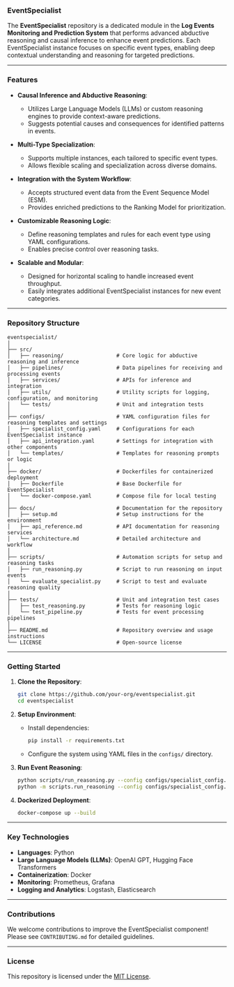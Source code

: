 ### **EventSpecialist**

The **EventSpecialist** repository is a dedicated module in the **Log Events Monitoring and Prediction System** that performs advanced abductive reasoning and causal inference to enhance event predictions. Each EventSpecialist instance focuses on specific event types, enabling deep contextual understanding and reasoning for targeted predictions.

---

### **Features**
- **Causal Inference and Abductive Reasoning**:
  - Utilizes Large Language Models (LLMs) or custom reasoning engines to provide context-aware predictions.
  - Suggests potential causes and consequences for identified patterns in events.

- **Multi-Type Specialization**:
  - Supports multiple instances, each tailored to specific event types.
  - Allows flexible scaling and specialization across diverse domains.

- **Integration with the System Workflow**:
  - Accepts structured event data from the Event Sequence Model (ESM).
  - Provides enriched predictions to the Ranking Model for prioritization.

- **Customizable Reasoning Logic**:
  - Define reasoning templates and rules for each event type using YAML configurations.
  - Enables precise control over reasoning tasks.

- **Scalable and Modular**:
  - Designed for horizontal scaling to handle increased event throughput.
  - Easily integrates additional EventSpecialist instances for new event categories.

---

### **Repository Structure**
```
eventspecialist/
│
├── src/
│   ├── reasoning/                 # Core logic for abductive reasoning and inference
│   ├── pipelines/                 # Data pipelines for receiving and processing events
│   ├── services/                  # APIs for inference and integration
│   ├── utils/                     # Utility scripts for logging, configuration, and monitoring
│   └── tests/                     # Unit and integration tests
│
├── configs/                       # YAML configuration files for reasoning templates and settings
│   ├── specialist_config.yaml     # Configurations for each EventSpecialist instance
│   ├── api_integration.yaml       # Settings for integration with other components
│   └── templates/                 # Templates for reasoning prompts or logic
│
├── docker/                        # Dockerfiles for containerized deployment
│   ├── Dockerfile                 # Base Dockerfile for EventSpecialist
│   └── docker-compose.yaml        # Compose file for local testing
│
├── docs/                          # Documentation for the repository
│   ├── setup.md                   # Setup instructions for the environment
│   ├── api_reference.md           # API documentation for reasoning services
│   └── architecture.md            # Detailed architecture and workflow
│
├── scripts/                       # Automation scripts for setup and reasoning tasks
│   ├── run_reasoning.py           # Script to run reasoning on input events
│   └── evaluate_specialist.py     # Script to test and evaluate reasoning quality
│
├── tests/                         # Unit and integration test cases
│   ├── test_reasoning.py          # Tests for reasoning logic
│   └── test_pipeline.py           # Tests for event processing pipelines
│
├── README.md                      # Repository overview and usage instructions
└── LICENSE                        # Open-source license
```

---

### **Getting Started**
1. **Clone the Repository**:
   ```bash
   git clone https://github.com/your-org/eventspecialist.git
   cd eventspecialist
   ```

2. **Setup Environment**:
   - Install dependencies:
     ```bash
     pip install -r requirements.txt
     ```
   - Configure the system using YAML files in the `configs/` directory.

3. **Run Event Reasoning**:
   ```bash
   python scripts/run_reasoning.py --config configs/specialist_config.yaml (deprecated)
   python -m scripts.run_reasoning --config configs/specialist_config.yaml
   ```

4. **Dockerized Deployment**:
   ```bash
   docker-compose up --build
   ```

---

### **Key Technologies**
- **Languages**: Python
- **Large Language Models (LLMs)**: OpenAI GPT, Hugging Face Transformers
- **Containerization**: Docker
- **Monitoring**: Prometheus, Grafana
- **Logging and Analytics**: Logstash, Elasticsearch

---

### **Contributions**
We welcome contributions to improve the EventSpecialist component! Please see `CONTRIBUTING.md` for detailed guidelines.

---

### **License**
This repository is licensed under the [MIT License](LICENSE).
